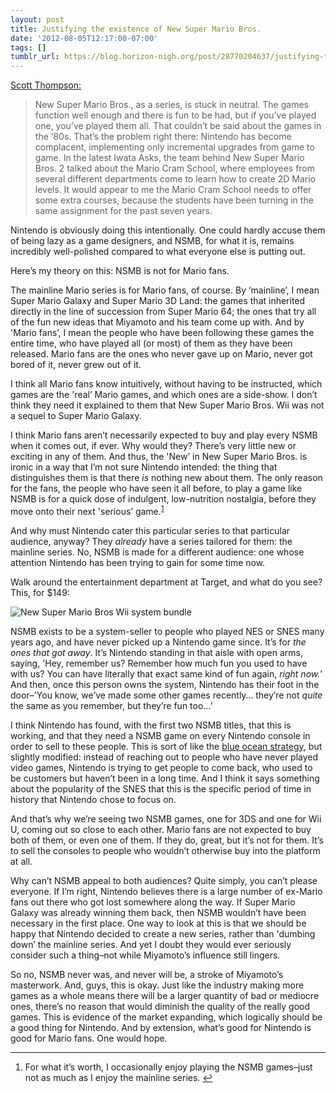 ```yaml
---
layout: post
title: Justifying the existence of New Super Mario Bros.
date: '2012-08-05T12:17:00-07:00'
tags: []
tumblr_url: https://blog.horizon-nigh.org/post/28770204637/justifying-the-existence-of-new-super-mario-bros
---
```

[Scott Thompson:](http://www.nintendoworldreport.com/editorial/31239)

> New Super Mario Bros., as a series, is stuck in neutral. The games function well enough and there is fun to be had, but if you’ve played one, you’ve played them all. That couldn’t be said about the games in the ‘80s. That’s the problem right there: Nintendo has become complacent, implementing only incremental upgrades from game to game. In the latest Iwata Asks, the team behind New Super Mario Bros. 2 talked about the Mario Cram School, where employees from several different departments come to learn how to create 2D Mario levels. It would appear to me the Mario Cram School needs to offer some extra courses, because the students have been turning in the same assignment for the past seven years.

Nintendo is obviously doing this intentionally. One could hardly accuse them of being lazy as a game designers, and NSMB, for what it is, remains incredibly well-polished compared to what everyone else is putting out.

Here’s my theory on this: NSMB is not for Mario fans.

The mainline Mario series is for Mario fans, of course. By ‘mainline’, I mean Super Mario Galaxy and Super Mario 3D Land: the games that inherited directly in the line of succession from Super Mario 64; the ones that try all of the fun new ideas that Miyamoto and his team come up with. And by 'Mario fans’, I mean the people who have been following these games the entire time, who have played all (or most) of them as they have been released. Mario fans are the ones who never gave up on Mario, never got bored of it, never grew out of it.

I think all Mario fans know intuitively, without having to be instructed, which games are the 'real’ Mario games, and which ones are a side-show. I don’t think they need it explained to them that New Super Mario Bros. Wii was not a sequel to Super Mario Galaxy.

I think Mario fans aren’t necessarily expected to buy and play every NSMB when it comes out, if ever. Why would they? There’s very little new or exciting in any of them. And thus, the 'New’ in New Super Mario Bros. is ironic in a way that I’m not sure Nintendo intended: the thing that distinguishes them is that there _is_ nothing new about them. The only reason for the fans, the people who have seen it all before, to play a game like NSMB is for a quick dose of indulgent, low-nutrition nostalgia, before they move onto their next 'serious’ game.<sup id="fnref:1"><a href="#fn:1" class="footnote-ref" role="doc-noteref">1</a></sup>

And why must Nintendo cater this particular series to that particular audience, anyway? They _already_ have a series tailored for them: the mainline series. No, NSMB is made for a different audience: one whose attention Nintendo has been trying to gain for some time now.

Walk around the entertainment department at Target, and what do you see? This, for $149:

![New Super Mario Bros Wii system bundle](http://f.cl.ly/items/1I0K010I1V27123J192y/nsmb-wii-bundle.jpg)

NSMB exists to be a system-seller to people who played NES or SNES many years ago, and have never picked up a Nintendo game since. It’s for _the ones that got away_. It’s Nintendo standing in that aisle with open arms, saying, 'Hey, remember us? Remember how much fun you used to have with us? You can have literally that exact same kind of fun again, _right now._’ And then, once this person owns the system, Nintendo has their foot in the door–'You know, we’ve made some other games recently… they’re not _quite_ the same as you remember, but they’re fun too…’

I think Nintendo has found, with the first two NSMB titles, that this is working, and that they need a NSMB game on every Nintendo console in order to sell to these people. This is sort of like the [blue ocean strategy](http://www.forbes.com/2006/02/07/xbox-ps3-revolution-cx_rr_0207nintendo.html), but slightly modified: instead of reaching out to people who have never played video games, Nintendo is trying to get people to come back, who used to be customers but haven’t been in a long time. And I think it says something about the popularity of the SNES that this is the specific period of time in history that Nintendo chose to focus on.

And that’s why we’re seeing two NSMB games, one for 3DS and one for Wii U, coming out so close to each other. Mario fans are not expected to buy both of them, or even one of them. If they do, great, but it’s not for them. It’s to sell the consoles to people who wouldn’t otherwise buy into the platform at all.

Why can’t NSMB appeal to both audiences? Quite simply, you can’t please everyone. If I’m right, Nintendo believes there is a large number of ex-Mario fans out there who got lost somewhere along the way. If Super Mario Galaxy was already winning them back, then NSMB wouldn’t have been necessary in the first place. One way to look at this is that we should be happy that Nintendo decided to create a new series, rather than 'dumbing down’ the mainline series. And yet I doubt they would ever seriously consider such a thing–not while Miyamoto’s influence still lingers.

So no, NSMB never was, and never will be, a stroke of Miyamoto’s masterwork. And, guys, this is okay. Just like the industry making more games as a whole means there will be a larger quantity of bad or mediocre ones, there’s no reason that would diminish the quality of the really good games. This is evidence of the market expanding, which logically should be a good thing for Nintendo. And by extension, what’s good for Nintendo is good for Mario fans. One would hope.

* * *

1. For what it’s worth, I occasionally enjoy playing the NSMB games–just not as much as I enjoy the mainline series.&nbsp;[↩︎](#fnref:1)

